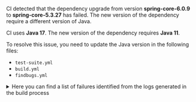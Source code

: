CI detected that the dependency upgrade from version **spring-core-6.0.9** to **spring-core-5.3.27** has failed. 
The new version of the dependency require a different version of Java. 

CI uses **Java 17**. The new version of the dependency requires **Java 11**. 

To resolve this issue, you need to update the Java version in the following files: 
- `test-suite.yml`
- `build.yml`
- `findbugs.yml`

<details>
<summary>Here you can find a list of failures identified from the logs generated in the build process</summary>

*    > [ERROR] /LPVS/src/main/java/com/lpvs/LicensePreValidationSystem.java:[15,37] cannot access org.springframework.core.task.TaskExecutor<br>[ERROR]   bad class file: /root/.m2/repository/org/springframework/spring-core/6.0.9/spring-core-6.0.9.jar(/org/springframework/core/task/TaskExecutor.class)<br>[ERROR]     class file has wrong version 61.0, should be 55.0<br>[ERROR]     Please remove or make sure it appears in the correct subdirectory of the classpath. 

*    > [ERROR] /LPVS/src/main/java/com/lpvs/controller/GitHubWebhooksController.java:[27,32] cannot access org.springframework.util.StringUtils<br>  bad class file: /root/.m2/repository/org/springframework/spring-core/6.0.9/spring-core-6.0.9.jar(/org/springframework/util/StringUtils.class)<br>    class file has wrong version 61.0, should be 55.0<br>    Please remove or make sure it appears in the correct subdirectory of the classpath. 

*    > [ERROR] /LPVS/src/main/java/com/lpvs/util/LPVSFileUtil.java:[15,32] cannot access org.springframework.util.FileSystemUtils<br>[ERROR]   bad class file: /root/.m2/repository/org/springframework/spring-core/6.0.9/spring-core-6.0.9.jar(/org/springframework/util/FileSystemUtils.class)<br>[ERROR]     class file has wrong version 61.0, should be 55.0<br>[ERROR]     Please remove or make sure it appears in the correct subdirectory of the classpath. 

*    > [ERROR] /LPVS/src/main/java/com/lpvs/LicensePreValidationSystem.java:[37,12] cannot find symbol<br>[ERROR]   symbol:   class TaskExecutor<br>[ERROR]   location: class com.lpvs.LicensePreValidationSystem 

*    > [ERROR] /LPVS/src/main/java/com/lpvs/controller/GitHubWebhooksController.java:[27,32] cannot access org.springframework.util.StringUtils<br>[ERROR]   bad class file: /root/.m2/repository/org/springframework/spring-core/6.0.9/spring-core-6.0.9.jar(/org/springframework/util/StringUtils.class)<br>[ERROR]     class file has wrong version 61.0, should be 55.0<br>[ERROR]     Please remove or make sure it appears in the correct subdirectory of the classpath. 

*    > [ERROR] /LPVS/src/main/java/com/lpvs/util/LPVSFileUtil.java:[15,32] cannot access org.springframework.util.FileSystemUtils<br>  bad class file: /root/.m2/repository/org/springframework/spring-core/6.0.9/spring-core-6.0.9.jar(/org/springframework/util/FileSystemUtils.class)<br>    class file has wrong version 61.0, should be 55.0<br>    Please remove or make sure it appears in the correct subdirectory of the classpath. 

*    > [ERROR] /LPVS/src/main/java/com/lpvs/LicensePreValidationSystem.java:[15,37] cannot access org.springframework.core.task.TaskExecutor<br>  bad class file: /root/.m2/repository/org/springframework/spring-core/6.0.9/spring-core-6.0.9.jar(/org/springframework/core/task/TaskExecutor.class)<br>    class file has wrong version 61.0, should be 55.0<br>    Please remove or make sure it appears in the correct subdirectory of the classpath. 

*    > [ERROR] /LPVS/src/main/java/com/lpvs/LicensePreValidationSystem.java:[37,12] cannot find symbol<br>  symbol:   class TaskExecutor<br>  location: class com.lpvs.LicensePreValidationSystem 

</details>
